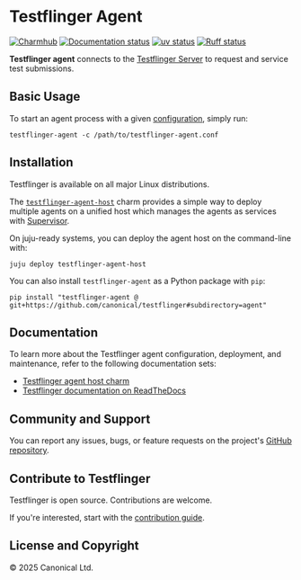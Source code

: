 # Testflinger Agent

[![Charmhub][charmhub-badge]][charmhub-site]
[![Documentation status][rtd-badge]][rtd-latest]
[![uv status][uv-badge]][uv-site]
[![Ruff status][ruff-badge]][ruff-site]

**Testflinger agent** connects to the [Testflinger Server](../server/README.md)
to request and service test submissions.

## Basic Usage

To start an agent process with a given [configuration], simply run:

```shell
testflinger-agent -c /path/to/testflinger-agent.conf
```

## Installation

Testflinger is available on all major Linux distributions.

The [`testflinger-agent-host`][charmhub-site] charm provides a simple way to
deploy multiple agents on a unified host which manages the agents as services
with [Supervisor][supervisord].

On juju-ready systems, you can deploy the agent host on the command-line with:

```shell
juju deploy testflinger-agent-host
```

You can also install `testflinger-agent` as a Python package with `pip`:

```shell
pip install "testflinger-agent @ git+https://github.com/canonical/testflinger#subdirectory=agent"
```

## Documentation

To learn more about the Testflinger agent configuration, deployment, and
maintenance, refer to the following documentation sets:

- [Testflinger agent host charm][charmhub-site]
- [Testflinger documentation on ReadTheDocs][rtd-latest]

## Community and Support

You can report any issues, bugs, or feature requests on the project's
[GitHub repository][github].

## Contribute to Testflinger

Testflinger is open source. Contributions are welcome.

If you're interested, start with the [contribution guide](../CONTRIBUTING.md).

## License and Copyright

© 2025 Canonical Ltd.

[charmhub-badge]: https://charmhub.io/testflinger-agent-host/badge.svg
[charmhub-site]: https://charmhub.io/testflinger-agent-host
[rtd-badge]: https://readthedocs.com/projects/canonical-testflinger/badge/?version=latest
[rtd-latest]: https://canonical-testflinger.readthedocs-hosted.com/en/latest/
[uv-badge]: https://img.shields.io/endpoint?url=https://raw.githubusercontent.com/astral-sh/uv/main/assets/badge/v0.json
[uv-site]: https://github.com/astral-sh/uv
[configuration]: https://canonical-testflinger.readthedocs-hosted.com/en/latest/reference/testflinger-agent-conf.html
[supervisord]: https://supervisord.org/
[github]: https://github.com/canonical/testflinger
[ruff-badge]: https://img.shields.io/endpoint?url=https://raw.githubusercontent.com/astral-sh/ruff/main/assets/badge/v2.json
[ruff-site]: https://github.com/astral-sh/ruff
